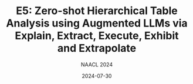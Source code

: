---
layout: seminar-post
title: "E5: Zero-shot Hierarchical Table Analysis using Augmented LLMs via Explain, Extract, Execute, Exhibit and Extrapolate"
subtitle: 'NAACL 2024'
categories: NLP
tags: [Tabular data]
date: 2024-07-30
pdf_url: 'https://drive.google.com/file/d/19jWGzmYm8_lenrdz1oRIIh5GSIxzAyQ9/preview'
---